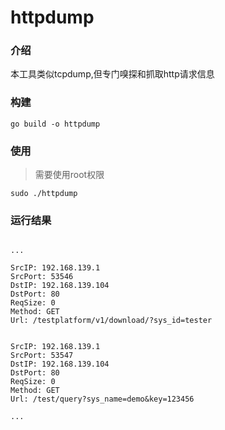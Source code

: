 # httpdump

### 介绍

本工具类似tcpdump,但专门嗅探和抓取http请求信息

### 构建

```
go build -o httpdump
```

### 使用 

> 需要使用root权限

```
sudo ./httpdump
```

### 运行结果

```

...

SrcIP: 192.168.139.1
SrcPort: 53546
DstIP: 192.168.139.104
DstPort: 80
ReqSize: 0
Method: GET
Url: /testplatform/v1/download/?sys_id=tester


SrcIP: 192.168.139.1
SrcPort: 53547
DstIP: 192.168.139.104
DstPort: 80
ReqSize: 0
Method: GET
Url: /test/query?sys_name=demo&key=123456

...

```

